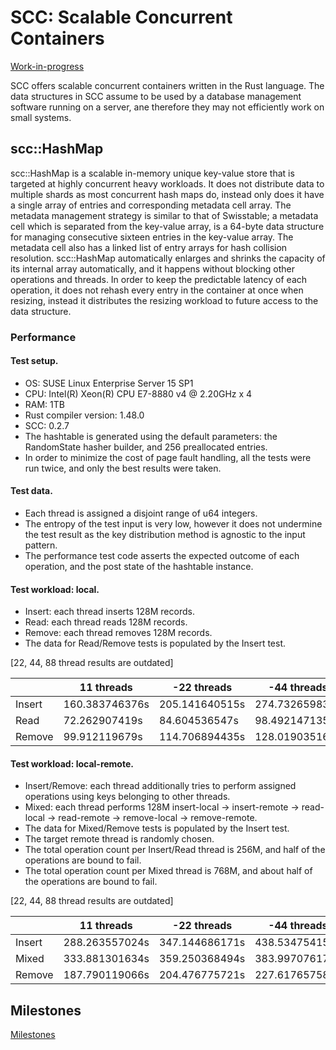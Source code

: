 # SCC: Scalable Concurrent Containers

[Work-in-progress](https://github.com/wvwwvwwv/scc/milestones)

SCC offers scalable concurrent containers written in the Rust language. The data structures in SCC assume to be used by a database management software running on a server, ane therefore they may not efficiently work on small systems.

## scc::HashMap

scc::HashMap is a scalable in-memory unique key-value store that is targeted at highly concurrent heavy workloads. It does not distribute data to multiple shards as most concurrent hash maps do, instead only does it have a single array of entries and corresponding metadata cell array. The metadata management strategy is similar to that of Swisstable; a metadata cell which is separated from the key-value array, is a 64-byte data structure for managing consecutive sixteen entries in the key-value array. The metadata cell also has a linked list of entry arrays for hash collision resolution. scc::HashMap automatically enlarges and shrinks the capacity of its internal array automatically, and it happens without blocking other operations and threads. In order to keep the predictable latency of each operation, it does not rehash every entry in the container at once when resizing, instead it distributes the resizing workload to future access to the data structure.

### Performance

#### Test setup.
- OS: SUSE Linux Enterprise Server 15 SP1
- CPU: Intel(R) Xeon(R) CPU E7-8880 v4 @ 2.20GHz x 4
- RAM: 1TB
- Rust compiler version: 1.48.0
- SCC: 0.2.7
- The hashtable is generated using the default parameters: the RandomState hasher builder, and 256 preallocated entries.
- In order to minimize the cost of page fault handling, all the tests were run twice, and only the best results were taken.

#### Test data.
- Each thread is assigned a disjoint range of u64 integers.
- The entropy of the test input is very low, however it does not undermine the test result as the key distribution method is agnostic to the input pattern.
- The performance test code asserts the expected outcome of each operation, and the post state of the hashtable instance.

#### Test workload: local.
- Insert: each thread inserts 128M records.
- Read: each thread reads 128M records.
- Remove: each thread removes 128M records.
- The data for Read/Remove tests is populated by the Insert test.

[22, 44, 88 thread results are outdated]

|        | 11 threads     | -22 threads    | -44 threads    | -88 threads    |
|--------|----------------|----------------|----------------|----------------|
| Insert | 160.383746376s | 205.141640515s | 274.732659832s | 449.748250864s |
| Read   | 72.262907419s  | 84.604536547s  | 98.492147135s  | 120.014568598s |
| Remove | 99.912119679s  | 114.706894435s | 128.019035168s | 175.823523048s |

#### Test workload: local-remote.
- Insert/Remove: each thread additionally tries to perform assigned operations using keys belonging to other threads.
- Mixed: each thread performs 128M insert-local -> insert-remote -> read-local -> read-remote -> remove-local -> remove-remote.
- The data for Mixed/Remove tests is populated by the Insert test.
- The target remote thread is randomly chosen.
- The total operation count per Insert/Read thread is 256M, and half of the operations are bound to fail.
- The total operation count per Mixed thread is 768M, and about half of the operations are bound to fail.

[22, 44, 88 thread results are outdated]

|        | 11 threads     | -22 threads    | -44 threads    | -88 threads    |
|--------|----------------|----------------|----------------|----------------|
| Insert | 288.263557024s | 347.144686171s | 438.534754158s | 684.925329641s |
| Mixed  | 333.881301634s | 359.250368494s | 383.997076178s | 433.138958047s |
| Remove | 187.790119066s | 204.476775721s | 227.617657582s | 281.109044156s |

## Milestones

[Milestones](https://github.com/wvwwvwwv/scc/milestones)
